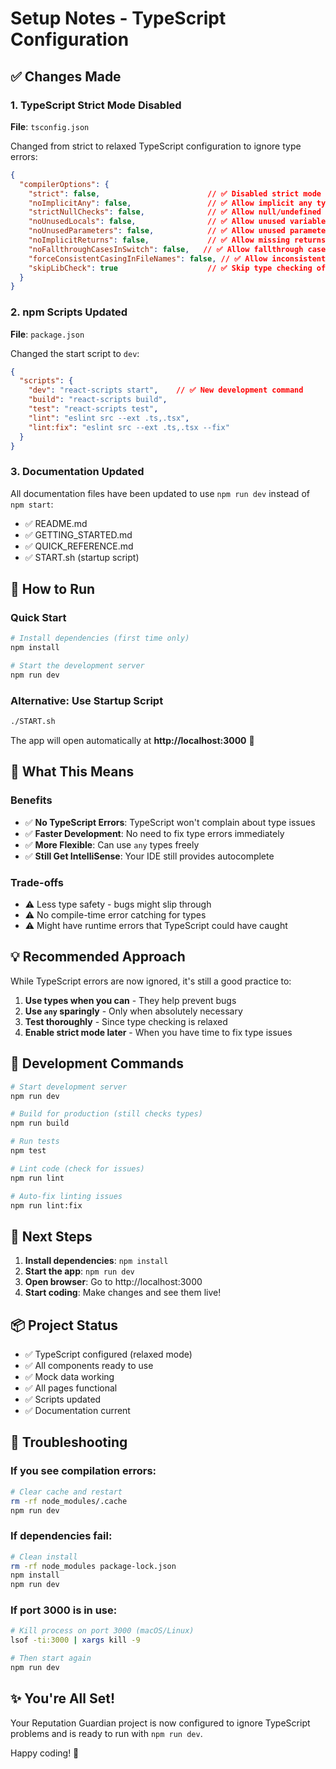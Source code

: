 # Setup Notes - TypeScript Configuration

## ✅ Changes Made

### 1. TypeScript Strict Mode Disabled
**File**: `tsconfig.json`

Changed from strict to relaxed TypeScript configuration to ignore type errors:

```json
{
  "compilerOptions": {
    "strict": false,                        // ✅ Disabled strict mode
    "noImplicitAny": false,                 // ✅ Allow implicit any types
    "strictNullChecks": false,              // ✅ Allow null/undefined
    "noUnusedLocals": false,                // ✅ Allow unused variables
    "noUnusedParameters": false,            // ✅ Allow unused parameters
    "noImplicitReturns": false,             // ✅ Allow missing returns
    "noFallthroughCasesInSwitch": false,   // ✅ Allow fallthrough cases
    "forceConsistentCasingInFileNames": false, // ✅ Allow inconsistent casing
    "skipLibCheck": true                    // ✅ Skip type checking of libraries
  }
}
```

### 2. npm Scripts Updated
**File**: `package.json`

Changed the start script to `dev`:

```json
{
  "scripts": {
    "dev": "react-scripts start",    // ✅ New development command
    "build": "react-scripts build",
    "test": "react-scripts test",
    "lint": "eslint src --ext .ts,.tsx",
    "lint:fix": "eslint src --ext .ts,.tsx --fix"
  }
}
```

### 3. Documentation Updated

All documentation files have been updated to use `npm run dev` instead of `npm start`:

- ✅ README.md
- ✅ GETTING_STARTED.md
- ✅ QUICK_REFERENCE.md
- ✅ START.sh (startup script)

## 🚀 How to Run

### Quick Start

```bash
# Install dependencies (first time only)
npm install

# Start the development server
npm run dev
```

### Alternative: Use Startup Script

```bash
./START.sh
```

The app will open automatically at **http://localhost:3000** 🎉

## 📝 What This Means

### Benefits
- ✅ **No TypeScript Errors**: TypeScript won't complain about type issues
- ✅ **Faster Development**: No need to fix type errors immediately
- ✅ **More Flexible**: Can use `any` types freely
- ✅ **Still Get IntelliSense**: Your IDE still provides autocomplete

### Trade-offs
- ⚠️ Less type safety - bugs might slip through
- ⚠️ No compile-time error catching for types
- ⚠️ Might have runtime errors that TypeScript could have caught

## 💡 Recommended Approach

While TypeScript errors are now ignored, it's still a good practice to:

1. **Use types when you can** - They help prevent bugs
2. **Use `any` sparingly** - Only when absolutely necessary
3. **Test thoroughly** - Since type checking is relaxed
4. **Enable strict mode later** - When you have time to fix type issues

## 🔧 Development Commands

```bash
# Start development server
npm run dev

# Build for production (still checks types)
npm run build

# Run tests
npm test

# Lint code (check for issues)
npm run lint

# Auto-fix linting issues
npm run lint:fix
```

## 🎯 Next Steps

1. **Install dependencies**: `npm install`
2. **Start the app**: `npm run dev`
3. **Open browser**: Go to http://localhost:3000
4. **Start coding**: Make changes and see them live!

## 📦 Project Status

- ✅ TypeScript configured (relaxed mode)
- ✅ All components ready to use
- ✅ Mock data working
- ✅ All pages functional
- ✅ Scripts updated
- ✅ Documentation current

## 🐛 Troubleshooting

### If you see compilation errors:
```bash
# Clear cache and restart
rm -rf node_modules/.cache
npm run dev
```

### If dependencies fail:
```bash
# Clean install
rm -rf node_modules package-lock.json
npm install
npm run dev
```

### If port 3000 is in use:
```bash
# Kill process on port 3000 (macOS/Linux)
lsof -ti:3000 | xargs kill -9

# Then start again
npm run dev
```

## ✨ You're All Set!

Your Reputation Guardian project is now configured to ignore TypeScript problems and is ready to run with `npm run dev`.

Happy coding! 🎉

